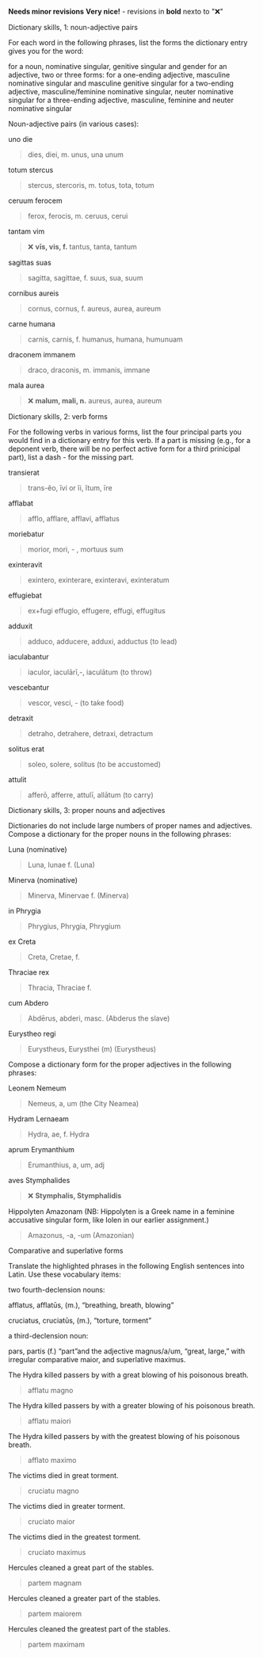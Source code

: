 **Needs minor revisions**
**Very nice!** - revisions in **bold** nexto to "❌"

Dictionary skills, 1: noun-adjective pairs

For each word in the following phrases, list the forms the dictionary entry gives you for the word:

for a noun, nominative singular, genitive singular and gender
for an adjective, two or three forms:
for a one-ending adjective, masculine nominative singular and masculine genitive singular
for a two-ending adjective, masculine/feminine nominative singular, neuter nominative singular
for a three-ending adjective, masculine, feminine and neuter nominative singular

Noun-adjective pairs (in various cases):

uno die

> dies, diei, m.
> unus, una unum

totum stercus

> stercus, stercoris, m.
> totus, tota, totum

ceruum ferocem

> ferox, ferocis, m.
> ceruus, cerui

tantam vim

> ❌ **vīs, vis, f.**
> tantus, tanta, tantum

sagittas suas

> sagitta, sagittae, f.
> suus, sua, suum

cornibus aureis

> cornus, cornus, f.
> aureus, aurea, aureum

carne humana

> carnis, carnis, f.
> humanus, humana, humunuam

draconem immanem

> draco, draconis, m.
> immanis, immane

mala aurea

> ❌ **malum, mali, n.**
> aureus, aurea, aureum

Dictionary skills, 2: verb forms

For the following verbs in various forms, list the four principal parts you would find in a dictionary entry for this verb. If a part is missing (e.g., for a deponent verb, there will be no perfect active form for a third prinicipal part), list a dash - for the missing part.

transierat

> trans-ĕo, īvi or ĭi, ĭtum, īre

afflabat

> afflo, afflare, afflavi, afflatus

moriebatur

> morior, mori, - , mortuus sum

exinteravit

> exintero, exinterare, exinteravi, exinteratum

effugiebat

> ex+fugi effugio, effugere, effugi, effugitus

adduxit

> adduco, adducere, adduxi, adductus (to lead)

iaculabantur

> iaculor, iaculārī,-, iaculātum (to throw)

vescebantur

> vescor, vesci, -  (to take food)

detraxit

> detraho, detrahere, detraxi, detractum

solitus erat

> soleo, solere, solitus (to be accustomed)

attulit

> afferō, afferre, attulī, allātum (to carry)

Dictionary skills, 3: proper nouns and adjectives

Dictionaries do not include large numbers of proper names and adjectives. Compose a dictionary for the proper nouns in the following phrases:

Luna (nominative)

> Luna, lunae f. (Luna)

Minerva (nominative)

> Minerva, Minervae f. (Minerva)

in Phrygia

> Phrygius, Phrygia, Phrygium

ex Creta

> Creta, Cretae, f.

Thraciae rex

> Thracia, Thraciae f.

cum Abdero

> Abdērus, abderi, masc. (Abderus the slave)

Eurystheo regi

> Eurystheus, Eurysthei (m) (Eurystheus)

Compose a dictionary form for the proper adjectives in the following phrases:

Leonem Nemeum

> Nemeus, a, um (the City Neamea)

Hydram Lernaeam

> Hydra, ae, f. Hydra

aprum Erymanthium

> Erumanthius, a, um, adj

aves Stymphalides

> ❌ **Stymphalis, Stymphalidis**

Hippolyten Amazonam (NB: Hippolyten is a Greek name in a feminine accusative singular form, like Iolen in our earlier assignment.)

> Amazonus, -a, -um (Amazonian)

Comparative and superlative forms

Translate the highlighted phrases in the following English sentences into Latin. Use these vocabulary items:

two fourth-declension nouns:

afflatus, afflatūs, (m.), “breathing, breath, blowing”

cruciatus, cruciatūs, (m.), “torture, torment”

a third-declension noun:

pars, partis (f.) “part”and the adjective magnus/a/um, “great, large,” with irregular comparative maior, and superlative maximus.

The Hydra killed passers by with a great blowing of his poisonous breath.

> afflatu magno

The Hydra killed passers by with a greater blowing of his poisonous breath.

> afflatu maiori

The Hydra killed passers by with the greatest blowing of his poisonous breath.

> afflato maximo

The victims died in great torment.

> cruciatu magno

The victims died in greater torment.

> cruciato maior

The victims died in the greatest torment.

> cruciato maximus

Hercules cleaned a great part of the stables.

> partem magnam 

Hercules cleaned a greater part of the stables.

> partem maiorem 

Hercules cleaned the greatest part of the stables.

> partem maximam 

